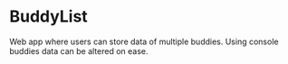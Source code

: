 # BuddyList

Web app where users can store data of multiple buddies.
Using console buddies data can be altered on ease.
